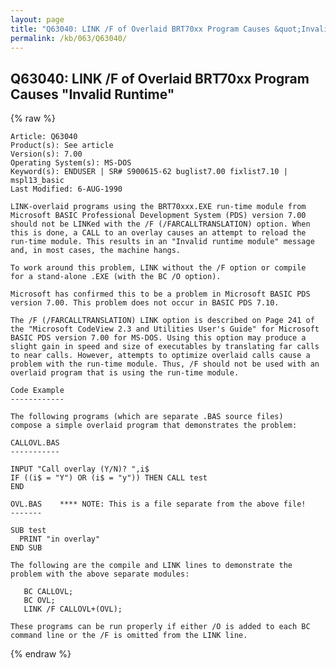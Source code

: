 ```yaml
---
layout: page
title: "Q63040: LINK /F of Overlaid BRT70xx Program Causes &quot;Invalid Runtime&quot;"
permalink: /kb/063/Q63040/
---
```


## Q63040: LINK /F of Overlaid BRT70xx Program Causes &quot;Invalid Runtime&quot;

{% raw %}

	Article: Q63040
	Product(s): See article
	Version(s): 7.00
	Operating System(s): MS-DOS
	Keyword(s): ENDUSER | SR# S900615-62 buglist7.00 fixlist7.10 | mspl13_basic
	Last Modified: 6-AUG-1990
	
	LINK-overlaid programs using the BRT70xxx.EXE run-time module from
	Microsoft BASIC Professional Development System (PDS) version 7.00
	should not be LINKed with the /F (/FARCALLTRANSLATION) option. When
	this is done, a CALL to an overlay causes an attempt to reload the
	run-time module. This results in an "Invalid runtime module" message
	and, in most cases, the machine hangs.
	
	To work around this problem, LINK without the /F option or compile
	for a stand-alone .EXE (with the BC /O option).
	
	Microsoft has confirmed this to be a problem in Microsoft BASIC PDS
	version 7.00. This problem does not occur in BASIC PDS 7.10.
	
	The /F (/FARCALLTRANSLATION) LINK option is described on Page 241 of
	the "Microsoft CodeView 2.3 and Utilities User's Guide" for Microsoft
	BASIC PDS version 7.00 for MS-DOS. Using this option may produce a
	slight gain in speed and size of executables by translating far calls
	to near calls. However, attempts to optimize overlaid calls cause a
	problem with the run-time module. Thus, /F should not be used with an
	overlaid program that is using the run-time module.
	
	Code Example
	------------
	
	The following programs (which are separate .BAS source files)
	compose a simple overlaid program that demonstrates the problem:
	
	CALLOVL.BAS
	-----------
	
	INPUT "Call overlay (Y/N)? ",i$
	IF ((i$ = "Y") OR (i$ = "y")) THEN CALL test
	END
	
	OVL.BAS    **** NOTE: This is a file separate from the above file!
	-------
	
	SUB test
	  PRINT "in overlay"
	END SUB
	
	The following are the compile and LINK lines to demonstrate the
	problem with the above separate modules:
	
	   BC CALLOVL;
	   BC OVL;
	   LINK /F CALLOVL+(OVL);
	
	These programs can be run properly if either /O is added to each BC
	command line or the /F is omitted from the LINK line.

{% endraw %}
